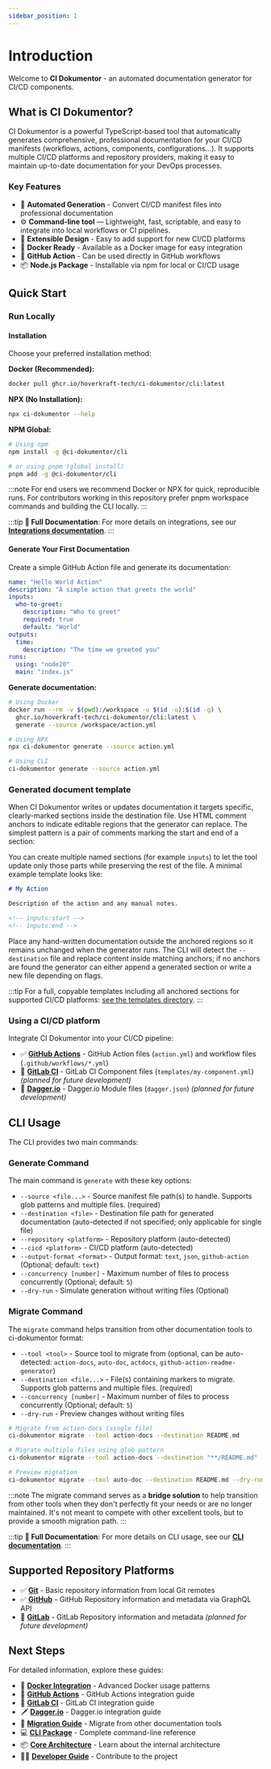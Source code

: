 ```yaml
---
sidebar_position: 1
---
```


# Introduction

Welcome to **CI Dokumentor** - an automated documentation generator for CI/CD components.

## What is CI Dokumentor?

CI Dokumentor is a powerful TypeScript-based tool that automatically generates comprehensive, professional documentation for your CI/CD manifests (workflows, actions, components, configurations...). It supports multiple CI/CD platforms and repository providers, making it easy to maintain up-to-date documentation for your DevOps processes.

### Key Features

- 📖 **Automated Generation** - Convert CI/CD manifest files into professional documentation
- ⚙️ **Command-line tool** — Lightweight, fast, scriptable, and easy to integrate into local workflows or CI pipelines.
- 🔧 **Extensible Design** - Easy to add support for new CI/CD platforms
- 🐳 **Docker Ready** - Available as a Docker image for easy integration
- 🚀 **GitHub Action** - Can be used directly in GitHub workflows
- 📦 **Node.js Package** - Installable via npm for local or CI/CD usage

## Quick Start

### Run Locally

#### Installation

Choose your preferred installation method:

**Docker (Recommended):**

```bash
docker pull ghcr.io/hoverkraft-tech/ci-dokumentor/cli:latest
```

**NPX (No Installation):**

```bash
npx ci-dokumentor --help
```

**NPM Global:**

```bash
# Using npm
npm install -g @ci-dokumentor/cli

# or using pnpm (global install)
pnpm add -g @ci-dokumentor/cli
```

:::note
For end users we recommend Docker or NPX for quick, reproducible runs. For contributors working in this repository prefer pnpm workspace commands and building the CLI locally.
:::

:::tip
**📖 Full Documentation**: For more details on integrations, see our [**Integrations documentation**](./integrations/index.md).
:::

#### Generate Your First Documentation

Create a simple GitHub Action file and generate its documentation:

```yaml title="action.yml"
name: "Hello World Action"
description: "A simple action that greets the world"
inputs:
  who-to-greet:
    description: "Who to greet"
    required: true
    default: "World"
outputs:
  time:
    description: "The time we greeted you"
runs:
  using: "node20"
  main: "index.js"
```

**Generate documentation:**

```bash
# Using Docker
docker run --rm -v $(pwd):/workspace -u $(id -u):$(id -g) \
  ghcr.io/hoverkraft-tech/ci-dokumentor/cli:latest \
  generate --source /workspace/action.yml

# Using NPX
npx ci-dokumentor generate --source action.yml

# Using CLI
ci-dokumentor generate --source action.yml
```

### Generated document template

When CI Dokumentor writes or updates documentation it targets specific, clearly-marked sections inside the destination file. Use HTML comment anchors to indicate editable regions that the generator can replace. The simplest pattern is a pair of comments marking the start and end of a section:

<!-- inputs:start -->
<!-- inputs:end -->

You can create multiple named sections (for example `inputs`) to let the tool update only those parts while preserving the rest of the file. A minimal example template looks like:

```markdown
# My Action

Description of the action and any manual notes.

<!-- inputs:start -->
<!-- inputs:end -->
```

Place any hand-written documentation outside the anchored regions so it remains unchanged when the generator runs. The CLI will detect the `--destination` file and replace content inside matching anchors; if no anchors are found the generator can either append a generated section or write a new file depending on flags.

:::tip
For a full, copyable templates including all anchored sections for supported CI/CD platforms: [see the templates directory](./templates).
:::

### Using a CI/CD platform

Integrate CI Dokumentor into your CI/CD pipeline:

- ✅ [**GitHub Actions**](./integrations/github-action.md) - GitHub Action files (`action.yml`) and workflow files (`.github/workflows/*.yml`)
- 🚧 [**GitLab CI**](./integrations/gitlab-ci.md) - GitLab CI Component files (`templates/my-component.yml`) _(planned for future development)_
- 🚧 [**Dagger.io**](./integrations/dagger.md) - Dagger.io Module files (`dagger.json`) _(planned for future development)_

## CLI Usage

The CLI provides two main commands:

### Generate Command

The main command is `generate` with these key options:

- `--source <file...>` - Source manifest file path(s) to handle. Supports glob patterns and multiple files. (required)
- `--destination <file>` - Destination file path for generated documentation (auto-detected if not specified; only applicable for single file)
- `--repository <platform>` - Repository platform (auto-detected)
- `--cicd <platform>` - CI/CD platform (auto-detected)
- `--output-format <format>` - Output format: `text`, `json`, `github-action` (Optional; default: `text`)
- `--concurrency [number]` - Maximum number of files to process concurrently (Optional; default: `5`)
- `--dry-run` - Simulate generation without writing files (Optional)

### Migrate Command

The `migrate` command helps transition from other documentation tools to ci-dokumentor format:

- `--tool <tool>` - Source tool to migrate from (optional, can be auto-detected: `action-docs`, `auto-doc`, `actdocs`, `github-action-readme-generator`)
- `--destination <file...>` - File(s) containing markers to migrate. Supports glob patterns and multiple files. (required)
- `--concurrency [number]` - Maximum number of files to process concurrently (Optional; default: `5`)
- `--dry-run` - Preview changes without writing files

```bash
# Migrate from action-docs (single file)
ci-dokumentor migrate --tool action-docs --destination README.md

# Migrate multiple files using glob pattern
ci-dokumentor migrate --tool action-docs --destination "**/README.md"

# Preview migration
ci-dokumentor migrate --tool auto-doc --destination README.md --dry-run
```

:::note
The migrate command serves as a **bridge solution** to help transition from other tools when they don't perfectly fit your needs or are no longer maintained. It's not meant to compete with other excellent tools, but to provide a smooth migration path.
:::

:::tip
**📖 Full Documentation**: For more details on CLI usage, see our [**CLI documentation**](./packages/cli/).
:::

## Supported Repository Platforms

- ✅ [**Git**](./packages/repository/git/) - Basic repository information from local Git remotes
- ✅ [**GitHub**](./packages/repository/github/) - GitHub Repository information and metadata via GraphQL API
- 🚧 [**GitLab**](./packages/repository/gitlab/) - GitLab Repository information and metadata _(planned for future development)_

## Next Steps

For detailed information, explore these guides:

- 🐳 [**Docker Integration**](./integrations/docker.md) - Advanced Docker usage patterns
- 🐙 [**GitHub Actions**](./integrations/github-action.md) - GitHub Actions integration guide
- 🦊 [**GitLab CI**](./integrations/gitlab-ci.md) - GitLab CI integration guide
- 🗡️ [**Dagger.io**](./integrations/dagger.md) - Dagger.io integration guide
- 🔄 [**Migration Guide**](./integrations/migration.md) - Migrate from other documentation tools
- 💻 [**CLI Package**](./packages/cli/) - Complete command-line reference
- 📦 [**Core Architecture**](./packages/core/) - Learn about the internal architecture
- 👨‍💻 [**Developer Guide**](./developers/) - Contribute to the project
